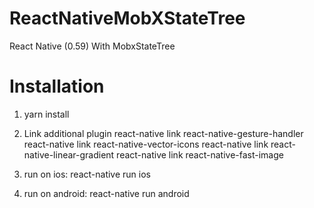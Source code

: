 # ReactNativeMobXStateTree
React Native (0.59) With MobxStateTree

# Installation
1. yarn install
2. Link additional plugin
react-native link react-native-gesture-handler
react-native link react-native-vector-icons
react-native link react-native-linear-gradient
react-native link react-native-fast-image
    
3. run on ios: react-native run ios
4. run on android: react-native run android
